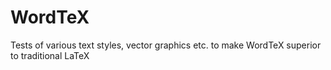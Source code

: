 # WordTeX
Tests of various text styles, vector graphics etc. to make WordTeX superior to traditional LaTeX 

